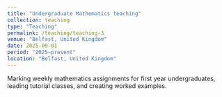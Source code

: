 ```yaml
---
title: "Undergraduate Mathematics teaching"
collection: teaching
type: "Teaching"
permalink: /teaching/teaching-3
venue: "Belfast, United Kingdom"
date: 2025-09-01
period: "2025–present"
location: "Belfast, United Kingdom"
---
```


Marking weekly mathematics assignments for first year undergraduates, leading tutorial classes, and creating worked examples.
